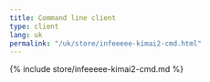 ```yaml
---
title: Command line client
type: client
lang: uk
permalink: "/uk/store/infeeeee-kimai2-cmd.html"
---
```


{% include store/infeeeee-kimai2-cmd.md %}
